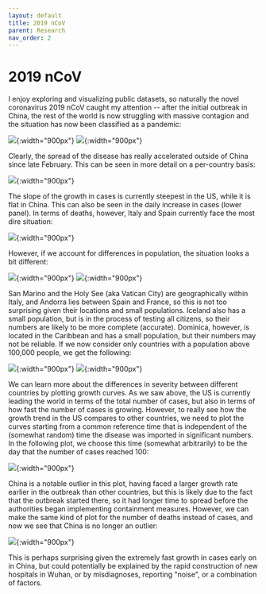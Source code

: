 ```yaml
---
layout: default
title: 2019 nCoV
parent: Research
nav_order: 2
---
```


# 2019 nCoV

I enjoy exploring and visualizing public datasets, so naturally the novel coronavirus 2019 nCoV caught my attention -- after the initial outbreak in China, the rest of the world is now struggling with massive contagion and the situation has now been classified as a pandemic:

![](/assets/images/cases_total.png){:width="900px"}
![](/assets/images/deaths_total.png){:width="900px"}

Clearly, the spread of the disease has really accelerated outside of China since late February. This can be seen in more detail on a per-country basis:

![](/assets/images/cases_top10.png){:width="900px"}

The slope of the growth in cases is currently steepest in the US, while it is flat in China. This can also be seen in the daily increase in cases (lower panel). In terms of deaths, however, Italy and Spain currently face the most dire situation:

![](/assets/images/deaths_top10.png){:width="900px"}

However, if we account for differences in population, the situation looks a bit different:

![](/assets/images/cases_top10_pc_min0.png){:width="900px"}
![](/assets/images/deaths_top10_pc_min0.png){:width="900px"}

San Marino and the Holy See (aka Vatican City) are geographically within Italy, and Andorra lies between Spain and France, so this is not too surprising given their locations and small populations. Iceland also has a small population, but is in the process of testing all citizens, so their numbers are likely to be more complete (accurate). Dominica, however, is located in the Caribbean and has a small population, but their numbers may not be reliable.
If we now consider only countries with a population above 100,000 people, we get the following:

![](/assets/images/cases_top10_pc_min100000.png){:width="900px"}
![](/assets/images/deaths_top10_pc_min100000.png){:width="900px"}

We can learn more about the differences in severity between different countries by plotting growth curves. As we saw above, the US is currently leading the world in terms of the total number of cases, but also in terms of how fast the number of cases is growing. However, to really see how the growth trend in the US compares to other countries, we need to plot the curves starting from a common reference time that is independent of the (somewhat random) time the disease was imported in significant numbers. In the following plot, we choose this time (somewhat arbitrarily) to be the day that the number of cases reached 100:

![](/assets/images/cases_rate_top10.png){:width="900px"}

China is a notable outlier in this plot, having faced a larger growth rate earlier in the outbreak than other countries, but this is likely due to the fact that the outbreak started there, so it had longer time to spread before the authorities began implementing containment measures. However, we can make the same kind of plot for the number of deaths instead of cases, and now we see that China is no longer an outlier:

![](/assets/images/deaths_rate_top10.png){:width="900px"}

This is perhaps surprising given the extremely fast growth in cases early on in China, but could potentially be explained by the rapid construction of new hospitals in Wuhan, or by misdiagnoses, reporting "noise", or a combination of factors.

